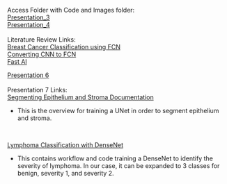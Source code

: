 Access Folder with Code and Images folder:<br />
[Presentation_3](https://drive.google.com/drive/folders/1gN3i3x5G72V636mmWIMhZWi1MMrNPrpH?usp=sharing) <br />
[Presentation_4](https://drive.google.com/drive/folders/1gDBufwy9L9rwWI0KyjHdpsI-wW0cchzX?usp=sharing) <br />
<br />
Literature Review Links: <br />
[Breast Cancer Classification using FCN](https://pmc.ncbi.nlm.nih.gov/articles/PMC9246636/#sec3) <br />
[Converting CNN to FCN](https://learnopencv.com/fully-convolutional-image-classification-on-arbitrary-sized-image/) <br />
[Fast AI](https://docs.fast.ai/)

[Presentation 6](https://docs.google.com/spreadsheets/d/1413GCgFmC1y34owZ0FJIKob4a4hSzU9M-QOJNwOJKhM/edit?usp=sharing)
<br />
<br />
Presentation 7 Links: <br />
[Segmenting Epithelium and Stroma Documentation](https://andrewjanowczyk.com/pytorch-unet-for-digital-pathology-segmentation/) <br />
- This is the overview for training a UNet in order to segment epithelium and stroma.
  
<br />

[Lymphoma Classification with DenseNet](https://github.com/choosehappy/PytorchDigitalPathology/tree/master/classification_lymphoma_densenet) <br /> 
- This contains workflow and code training a DenseNet to identify the severity of lymphoma. In our case, it can be expanded to 3 classes for benign, severity 1, and severity 2.
<br />
